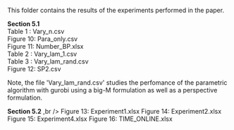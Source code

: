 This folder contains the results of the experiments performed in the paper.

**Section 5.1** <br />
Table 1  : Vary_n.csv <br />
Figure 10: Para_only.csv <br />
Figure 11: Number_BP.xlsx <br />
Table 2  : Vary_lam_1.csv <br />
Table 3  : Vary_lam_rand.csv <br />
Figure 12: SP2.csv

Note, the file 'Vary_lam_rand.csv' studies the perfomance of the parametric algorithm with gurobi using a big-M formulation as well as a perspective formulation. 


**Section 5.2** ,br />
Figure 13: Experiment1.xlsx
Figure 14: Experiment2.xlsx
Figure 15: Experiment4.xlsx
Figure 16: TIME_ONLINE.xlsx
